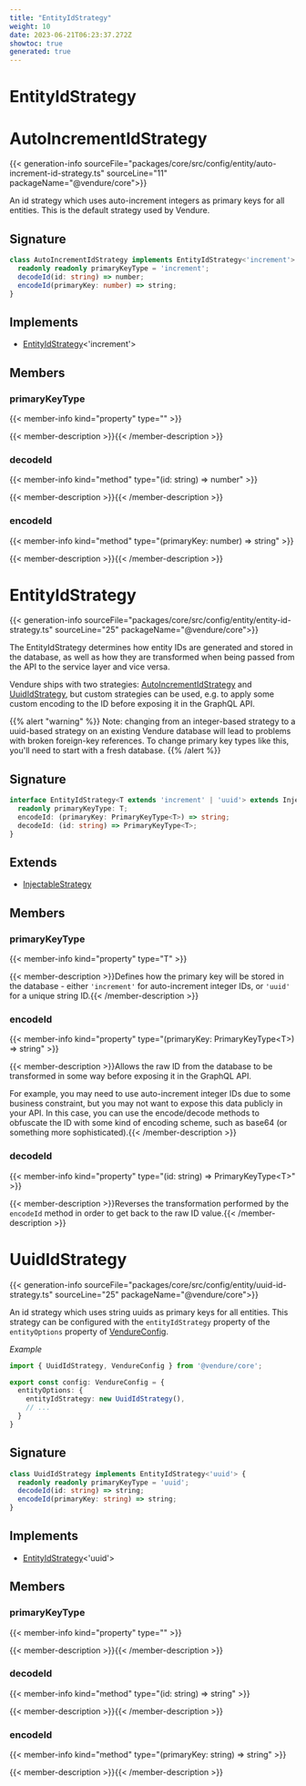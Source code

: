 ```yaml
---
title: "EntityIdStrategy"
weight: 10
date: 2023-06-21T06:23:37.272Z
showtoc: true
generated: true
---
```

<!-- This file was generated from the Vendure source. Do not modify. Instead, re-run the "docs:build" script -->

# EntityIdStrategy
<div class="symbol">


# AutoIncrementIdStrategy

{{< generation-info sourceFile="packages/core/src/config/entity/auto-increment-id-strategy.ts" sourceLine="11" packageName="@vendure/core">}}

An id strategy which uses auto-increment integers as primary keys
for all entities. This is the default strategy used by Vendure.

## Signature

```TypeScript
class AutoIncrementIdStrategy implements EntityIdStrategy<'increment'> {
  readonly readonly primaryKeyType = 'increment';
  decodeId(id: string) => number;
  encodeId(primaryKey: number) => string;
}
```
## Implements

 * <a href='/typescript-api/configuration/entity-id-strategy#entityidstrategy'>EntityIdStrategy</a>&#60;'increment'&#62;


## Members

### primaryKeyType

{{< member-info kind="property" type=""  >}}

{{< member-description >}}{{< /member-description >}}

### decodeId

{{< member-info kind="method" type="(id: string) => number"  >}}

{{< member-description >}}{{< /member-description >}}

### encodeId

{{< member-info kind="method" type="(primaryKey: number) => string"  >}}

{{< member-description >}}{{< /member-description >}}


</div>
<div class="symbol">


# EntityIdStrategy

{{< generation-info sourceFile="packages/core/src/config/entity/entity-id-strategy.ts" sourceLine="25" packageName="@vendure/core">}}

The EntityIdStrategy determines how entity IDs are generated and stored in the
database, as well as how they are transformed when being passed from the API to the
service layer and vice versa.

Vendure ships with two strategies: <a href='/typescript-api/configuration/entity-id-strategy#autoincrementidstrategy'>AutoIncrementIdStrategy</a> and <a href='/typescript-api/configuration/entity-id-strategy#uuididstrategy'>UuidIdStrategy</a>,
but custom strategies can be used, e.g. to apply some custom encoding to the ID before exposing
it in the GraphQL API.

{{% alert "warning" %}}
Note: changing from an integer-based strategy to a uuid-based strategy
on an existing Vendure database will lead to problems with broken foreign-key
references. To change primary key types like this, you'll need to start with
a fresh database.
{{% /alert %}}

## Signature

```TypeScript
interface EntityIdStrategy<T extends 'increment' | 'uuid'> extends InjectableStrategy {
  readonly primaryKeyType: T;
  encodeId: (primaryKey: PrimaryKeyType<T>) => string;
  decodeId: (id: string) => PrimaryKeyType<T>;
}
```
## Extends

 * <a href='/typescript-api/common/injectable-strategy#injectablestrategy'>InjectableStrategy</a>


## Members

### primaryKeyType

{{< member-info kind="property" type="T"  >}}

{{< member-description >}}Defines how the primary key will be stored in the database - either
`'increment'` for auto-increment integer IDs, or `'uuid'` for a unique
string ID.{{< /member-description >}}

### encodeId

{{< member-info kind="property" type="(primaryKey: PrimaryKeyType&#60;T&#62;) =&#62; string"  >}}

{{< member-description >}}Allows the raw ID from the database to be transformed in some way before exposing
it in the GraphQL API.

For example, you may need to use auto-increment integer IDs due to some business
constraint, but you may not want to expose this data publicly in your API. In this
case, you can use the encode/decode methods to obfuscate the ID with some kind of
encoding scheme, such as base64 (or something more sophisticated).{{< /member-description >}}

### decodeId

{{< member-info kind="property" type="(id: string) =&#62; PrimaryKeyType&#60;T&#62;"  >}}

{{< member-description >}}Reverses the transformation performed by the `encodeId` method in order to get
back to the raw ID value.{{< /member-description >}}


</div>
<div class="symbol">


# UuidIdStrategy

{{< generation-info sourceFile="packages/core/src/config/entity/uuid-id-strategy.ts" sourceLine="25" packageName="@vendure/core">}}

An id strategy which uses string uuids as primary keys
for all entities. This strategy can be configured with the
`entityIdStrategy` property of the `entityOptions` property
of <a href='/typescript-api/configuration/vendure-config#vendureconfig'>VendureConfig</a>.

*Example*

```TypeScript
import { UuidIdStrategy, VendureConfig } from '@vendure/core';

export const config: VendureConfig = {
  entityOptions: {
    entityIdStrategy: new UuidIdStrategy(),
    // ...
  }
}
```

## Signature

```TypeScript
class UuidIdStrategy implements EntityIdStrategy<'uuid'> {
  readonly readonly primaryKeyType = 'uuid';
  decodeId(id: string) => string;
  encodeId(primaryKey: string) => string;
}
```
## Implements

 * <a href='/typescript-api/configuration/entity-id-strategy#entityidstrategy'>EntityIdStrategy</a>&#60;'uuid'&#62;


## Members

### primaryKeyType

{{< member-info kind="property" type=""  >}}

{{< member-description >}}{{< /member-description >}}

### decodeId

{{< member-info kind="method" type="(id: string) => string"  >}}

{{< member-description >}}{{< /member-description >}}

### encodeId

{{< member-info kind="method" type="(primaryKey: string) => string"  >}}

{{< member-description >}}{{< /member-description >}}


</div>
